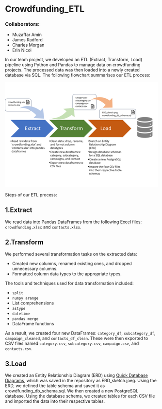 # Crowdfunding_ETL

### Collaborators:
- Muzaffar Amin
- James Radford
- Charles Morgan
- Erin Nicol

In our team project, we developed an ETL (Extract, Transform, Load) pipeline using Python and Pandas to manage data on crowdfunding projects. The processed data was then loaded into a newly created database via SQL. The following flowchart summarises our ETL process:

![ETL Process](https://github.com/Muz32/Crowdfunding_ETL/blob/b6a35acc6c787f6bf6c38a4133a31804a838106b/ETL%20process.png)

Steps of our ETL process:

## 1.Extract
   We read data into Pandas DataFrames from the following Excel files: `crowdfunding.xlsx` and `contacts.xlsx`.

## 2.Transform
   We performed several transformation tasks on the extracted data:
   - Created new columns, renamed existing ones, and dropped unnecessary columns.
   - Formatted column data types to the appropriate types.
   
   The tools and techniques used for data transformation included:
   - `split`
   - `numpy arange`
   - List comprehensions
   - `astype`
   - `datetime`
   - `pandas merge`
   - DataFrame functions

   As a result, we created four new DataFrames: `category_df`, `subcategory_df`, `campaign_cleaned`, and `contacts_df_clean`. These were then exported to CSV files named `category.csv`, `subcategory.csv`, `campaign.csv`, and `contacts.csv`.
## 3.Load
We created an Entity Relationship Diagram (ERD) using [Quick Database Diagrams](https://www.quickdatabasediagrams.com/), which was saved in the repository as ERD_sketch.jpeg. Using the ERD, we defined the table schema and saved it as crowdfunding_db_schema.sql.
We then created a new PostgreSQL database. Using the database schema, we created tables for each CSV file and imported the data into their respective tables.


